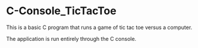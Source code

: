 # C-Console_TicTacToe

This is a basic C program that runs a game of tic tac toe versus a computer.

The application is run entirely through the C console.

